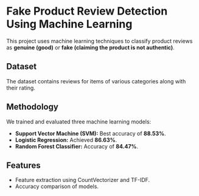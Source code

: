 # Fake Product Review Detection Using Machine Learning

This project uses machine learning techniques to classify product reviews as **genuine (good)** or **fake (claiming the product is not authentic)**.

## Dataset

The dataset contains reviews for items of various categories along with their rating.

## Methodology

We trained and evaluated three machine learning models:

-   **Support Vector Machine (SVM):** Best accuracy of **88.53%**.
-   **Logistic Regression:** Achieved **86.63%**.
-   **Random Forest Classifier:** Accuracy of **84.47%**.

## Features

-   Feature extraction using CountVectorizer and TF-IDF.
-   Accuracy comparison of models.

